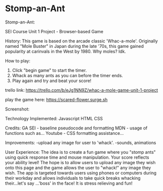 # Stomp-an-Ant
Stomp-an-Ant:

SEI Course Unit 1 Project - Browser-based Game

History:
This game is based on the arcade classic 'Whac-a-mole'. Originally named "Mole Buster" in Japan during the late '70s, this game gained popularity at carinvals in the West by 1980. Why moles? Idk. 

How to play:
1. Click "begin game" to start the timer. 
2. Whack as many ants as you can before the timer ends.
3. Play again and try and beat your score!

trello link: https://trello.com/b/eJg1NN9Z/whac-a-mole-game-unit-1-project

play the game here: https://scared-flower.surge.sh

Screenshot:
<link image here>

Technology Implemented:
Javascript
HTML
CSS

Credits:
GA SEI - baseline pseudocode and formatting
MDN - usage of functions such as...
Youtube - CSS formatting assistance...

Improvements: 
-upload any image for user to 'whack'. 
-sounds, animations

User Experience: The idea is to create a fun game where you "stomp ants" using quick response time and mouse manipulation. Your score reflects your ability level! The hope is to allow users to upload any image they wish onto this page and the game allows the user to "whack!" any image they wish. The app is targeted towards users using phones or computers during their workday and allows individuals to take quick breaks whacking their...let's say ...'boss' in the face! It is stress relieving and fun!


